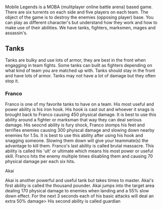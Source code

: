 <!DOCTYPE>
<html>
<body>
<title> Mobile Legends</title> 
<h1></h1>
<p> Mobile Legends is a MOBA (mulitplayer online battle arena) based game. There are six turrents on each side and five players on each team. The object of the game is to destroy the enemies (opposing player) base. You can play as different character's but understand how they work and how to make use of their abilities. We have tanks, fighters, marksmen, mages and assassin's. </p>
<h2> Tanks </h2>
<p> Tanks are bulky and use lots of armor, they are best in the front when engagging in team fights. Some tanks can built as fighters depending on what kind of team you are matched up with. Tanks should stay in the front and have lots of armor. Tanks may not have a lot of damage but they often stop it. </p>
<h3> Franco </h3>
<p> Franco is one of my favorite tanks to have on a team. His most useful and power ability is his iron hook. His hook is cast out and whoever it snags is brought back to Franco causing 450 physical damage. It is best to use this ability around a fighter or marksman that way they can deal serious damage. His seocnd ability is fury shock, Franco stomps his feet and terrifies enemies causing 300 phyiscal damage and slowing down nearby enemies for 1.5s. It is best to use this ability after using his hook and snagging someone. Slowing them down will give your teammate(s) the advantage to kill them. Franco's last ability is called brutal massacre. This ability is called his 'ult' or ultimate which means his most power or useful skill. Franco hits the enemy multiple times disabling them and causing 70 physical damage per each six hits. </p>
<p> Akai </p>
<p> Akai is another powerful and useful tank but takes times to master. Akai's first ability is called the thousand pounder. Akai jumps into the target area dealing 170 physical damage to enemies when landing and a 55% slow down effect. For the next 3 seconds each of his basic attacks will deal an extra 50% damage> His second ability is called guardian

</body>
</html>
